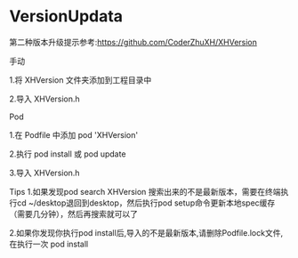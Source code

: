 # VersionUpdata

第二种版本升级提示参考:https://github.com/CoderZhuXH/XHVersion


手动


1.将 XHVersion 文件夹添加到工程目录中

2.导入 XHVersion.h



Pod


1.在 Podfile 中添加 pod 'XHVersion'

2.执行 pod install 或 pod update

3.导入 XHVersion.h


Tips
1.如果发现pod search XHVersion 搜索出来的不是最新版本，需要在终端执行cd ~/desktop退回到desktop，然后执行pod setup命令更新本地spec缓存（需要几分钟），然后再搜索就可以了

2.如果你发现你执行pod install后,导入的不是最新版本,请删除Podfile.lock文件,在执行一次 pod install

